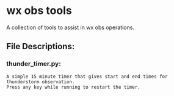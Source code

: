 # wx obs tools

A collection of tools to assist in wx obs operations.

 ## File Descriptions:
 
 ### thunder_timer.py:  
    A simple 15 minute timer that gives start and end times for thunderstorm observation.  
    Press any key while running to restart the timer.
